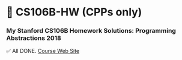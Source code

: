 # 📕 CS106B-HW (CPPs only)
### My Stanford CS106B Homework Solutions: Programming Abstractions 2018
✅ All DONE.
[Course Web Site](https://web.stanford.edu/class/archive/cs/cs106b/cs106b.1192/)
